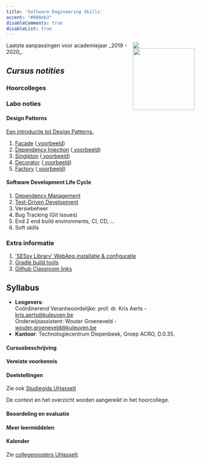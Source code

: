 ```yaml
---
title: 'Software Engineering Skills'
accent: "#008eb3"
disableComments: true
disableList: true
---
```


<span style="float: right;">
    <img src="/img/kul.svg" /><br/>
    <img src="/img/uhasselt.svg" style="width: 165px;"/>
</span>
Laatste aanpassingen voor academiejaar _2019 - 2020_.

## _Cursus notities_

### Hoorcolleges


### Labo noties

#### Design Patterns

[Een introductie tot Design Patterns.](/teaching/ses/patterns)

1. [Facade](/teaching/ses/facade) ([<i class='fa fa-github'></i> voorbeeld](https://github.com/KULeuven-Diepenbeek/ses-patterns-facade-template))
2. [Dependency Injection](/teaching/ses/di) ([<i class='fa fa-github'></i> voorbeeld](https://github.com/KULeuven-Diepenbeek/ses-patterns-di-template))
3. [Singleton](/teaching/ses/singleton) ([<i class='fa fa-github'></i> voorbeeld](https://github.com/KULeuven-Diepenbeek/ses-patterns-singleton-template))
4. [Decorator](/teaching/ses/decorator) ([<i class='fa fa-github'></i> voorbeeld](https://github.com/KULeuven-Diepenbeek/ses-patterns-decorator-template))
5. [Factory](/teaching/ses/factory) ([<i class='fa fa-github'></i> voorbeeld](https://github.com/KULeuven-Diepenbeek/ses-patterns-factory-template))

#### Software Development Life Cycle

1. [Dependency Management](/teaching/ses/dependency-management)
2. [Test-Driven Development](/teaching/ses/tdd)
3. Versiebeheer
4. Bug Tracking (Git Issues)
5. End 2 end build environments, CI, CD, ...
6. Soft skills

### Extra informatie

1. ['SESsy Library' WebApp installatie & configuratie](/teaching/ses/sessy)
2. [Gradle build tools](/teaching/ses/gradle)
3. [<i class='fa fa-github'></i> Github Classroom links](/teaching/ses/github-classroom)

## Syllabus

- **Lesgevers**:<br/>
Coördinerend Verantwoordelijke: prof. dr. Kris Aerts - <a href="mailto:kris.aerts@kuleuven.be">kris.aerts@kuleuven.be</a><br/>
Onderwijsassistent: Wouter Groeneveld - <a href="mailto:wouter.groeneveld@kuleuven.be">wouter.groeneveld@kuleuven.be</a>
- **Kantoor**: Technologiecentrum Diepenbeek, Groep ACRO, D.0.35. 

#### Cursusbeschrijving


#### Vereiste voorkennis


#### Doelstellingen

Zie ook [Studiegids UHasselt](https://www.uhasselt.be/studiegids)
    
De context en het overzicht worden aangereikt in het hoorcollege.

#### Beoordeling en evaluatie

#### Meer leermiddelen


#### Kalender

Zie [collegeroosters UHasselt](http://collegeroosters.uhasselt.be).
